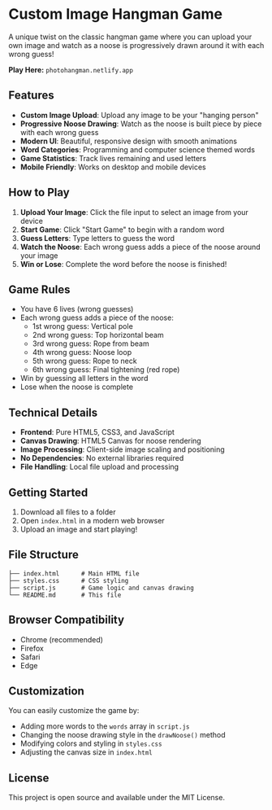 # Custom Image Hangman Game

A unique twist on the classic hangman game where you can upload your own image and watch as a noose is progressively drawn around it with each wrong guess!

**Play Here:** ```photohangman.netlify.app```

## Features

- **Custom Image Upload**: Upload any image to be your "hanging person"
- **Progressive Noose Drawing**: Watch as the noose is built piece by piece with each wrong guess
- **Modern UI**: Beautiful, responsive design with smooth animations
- **Word Categories**: Programming and computer science themed words
- **Game Statistics**: Track lives remaining and used letters
- **Mobile Friendly**: Works on desktop and mobile devices

## How to Play

1. **Upload Your Image**: Click the file input to select an image from your device
2. **Start Game**: Click "Start Game" to begin with a random word
3. **Guess Letters**: Type letters to guess the word
4. **Watch the Noose**: Each wrong guess adds a piece of the noose around your image
5. **Win or Lose**: Complete the word before the noose is finished!

## Game Rules

- You have 6 lives (wrong guesses)
- Each wrong guess adds a piece of the noose:
  - 1st wrong guess: Vertical pole
  - 2nd wrong guess: Top horizontal beam
  - 3rd wrong guess: Rope from beam
  - 4th wrong guess: Noose loop
  - 5th wrong guess: Rope to neck
  - 6th wrong guess: Final tightening (red rope)
- Win by guessing all letters in the word
- Lose when the noose is complete

## Technical Details

- **Frontend**: Pure HTML5, CSS3, and JavaScript
- **Canvas Drawing**: HTML5 Canvas for noose rendering
- **Image Processing**: Client-side image scaling and positioning
- **No Dependencies**: No external libraries required
- **File Handling**: Local file upload and processing

## Getting Started

1. Download all files to a folder
2. Open `index.html` in a modern web browser
3. Upload an image and start playing!

## File Structure

```
├── index.html      # Main HTML file
├── styles.css      # CSS styling
├── script.js       # Game logic and canvas drawing
└── README.md       # This file
```

## Browser Compatibility

- Chrome (recommended)
- Firefox
- Safari
- Edge

## Customization

You can easily customize the game by:
- Adding more words to the `words` array in `script.js`
- Changing the noose drawing style in the `drawNoose()` method
- Modifying colors and styling in `styles.css`
- Adjusting the canvas size in `index.html`

## License

This project is open source and available under the MIT License. 
